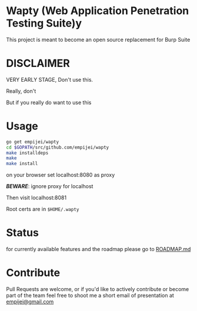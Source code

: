 # Wapty (Web Application Penetration Testing Suite)y

This project is meant to become an open source replacement for Burp Suite

# DISCLAIMER
VERY EARLY STAGE, Don't use this. 

Really, don't

But if you really do want to use this

# Usage
```sh
go get empijei/wapty
cd $GOPATH/src/github.com/empijei/wapty
make installdeps
make
make install
```

on your browser set localhost:8080 as proxy

**_BEWARE_**: ignore proxy for localhost

Then visit localhost:8081

Root certs are in `$HOME/.wapty`

# Status
for currently available features and the roadmap please go to [ROADMAP.md](https://github.com/empijei/wapty/blob/master/ROADMAP.md)

# Contribute
Pull Requests are welcome, or if you'd like to actively contribute or become part of the team feel free to shoot me a short email of presentation at [empijei@gmail.com](mailto:empijei@gmail.com)
